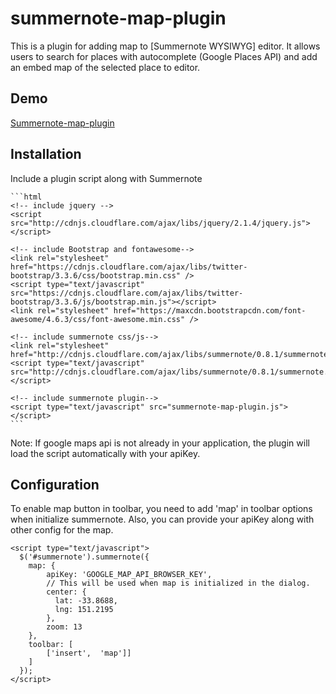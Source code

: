 # summernote-map-plugin

This is a plugin for adding map to [Summernote WYSIWYG] editor. It allows users to search for places with autocomplete (Google Places API) and add an embed map of the selected place to editor.

## Demo

<a href="http://maiyaporn.github.io/summernote-map-plugin/" target="_blank">Summernote-map-plugin</a>


## Installation

Include a plugin script along with Summernote

    ```html
    <!-- include jquery -->
    <script src="http://cdnjs.cloudflare.com/ajax/libs/jquery/2.1.4/jquery.js"></script>

    <!-- include Bootstrap and fontawesome-->
    <link rel="stylesheet" href="https://cdnjs.cloudflare.com/ajax/libs/twitter-bootstrap/3.3.6/css/bootstrap.min.css" />
    <script type="text/javascript" src="https://cdnjs.cloudflare.com/ajax/libs/twitter-bootstrap/3.3.6/js/bootstrap.min.js"></script>
    <link rel="stylesheet" href="https://maxcdn.bootstrapcdn.com/font-awesome/4.6.3/css/font-awesome.min.css" />

    <!-- include summernote css/js-->
    <link rel="stylesheet" href="http://cdnjs.cloudflare.com/ajax/libs/summernote/0.8.1/summernote.css">
    <script type="text/javascript" src="http://cdnjs.cloudflare.com/ajax/libs/summernote/0.8.1/summernote.js"></script>

    <!-- include summernote plugin-->
    <script type="text/javascript" src="summernote-map-plugin.js"></script>
    ```

Note:
  If google maps api is not already in your application, the plugin will load the script automatically with your apiKey.

## Configuration

To enable map button in toolbar, you need to add 'map' in toolbar options when initialize summernote. Also, you can provide your apiKey along with other config for the map.

    <script type="text/javascript">
      $('#summernote').summernote({
        map: {
            apiKey: 'GOOGLE_MAP_API_BROWSER_KEY',
            // This will be used when map is initialized in the dialog.
            center: {
              lat: -33.8688,
              lng: 151.2195
            },
            zoom: 13
        },
        toolbar: [
            ['insert',  'map']]
        ]
      });
    </script>
